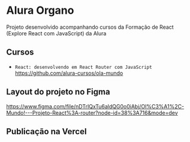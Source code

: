 # Alura Organo
Projeto desenvolvido acompanhando cursos da Formação de React (Explore React com JavaScript) da Alura

## Cursos
* `React: desenvolvendo em React Router com JavaScript`
https://github.com/alura-cursos/ola-mundo

## Layout do projeto no Figma
https://www.figma.com/file/nDTrIQxTu6aldQG0o0iAbj/Ol%C3%A1%2C-Mundo!---Projeto-React%3A-router?node-id=38%3A716&mode=dev

## Publicação na Vercel